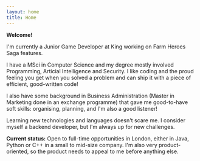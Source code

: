 ```yaml
---
layout: home
title: Home
---
```


**Welcome!**

I'm currently a Junior Game Developer at King working on Farm Heroes Saga features. 

I have a MSci in Computer Science and my degree mostly involved Programming, Articial Intelligence and Security. I like coding and the proud feeling you get when you solved a problem and can ship it with a piece of efficient, good-written code!

I also have some background in Business Administration (Master in Marketing done in an exchange programme) that gave me good-to-have soft skills: organising, planning, and I'm also a good listener!

Learning new technologies and languages doesn't scare me. I consider myself a backend developer, but I'm always up for new challenges.

**Current status:** Open to full-time opportunities in London, either in Java, Python or C++ in a small to mid-size company. I'm also very product-oriented, so the product needs to appeal to me before anything else.
